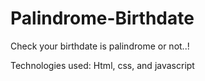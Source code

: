 # Palindrome-Birthdate

Check your birthdate is palindrome or not..!

Technologies used: Html, css, and javascript

